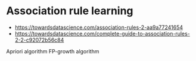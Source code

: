 # Association rule learning 



- https://towardsdatascience.com/association-rules-2-aa9a77241654
- https://towardsdatascience.com/complete-guide-to-association-rules-2-2-c92072b56c84

Apriori algorithm
FP-growth algorithm